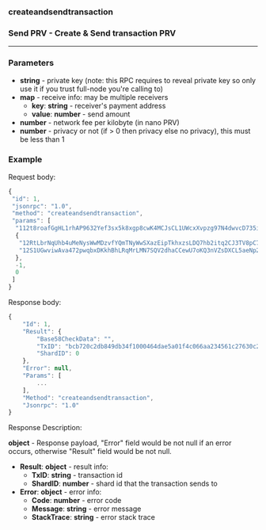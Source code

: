 ### createandsendtransaction
### Send PRV - Create & Send transaction PRV
---
### Parameters

- **string** - private key (note: this RPC requires to reveal private key so only use it if you trust full-node you're calling to)
- **map** - receive info: may be multiple receivers
  - **key**: **string** - receiver's payment address
  - **value**: **number** - send amount
- **number** - network fee per kilobyte (in nano PRV)
- **number** - privacy or not (if > 0 then privacy else no privacy), this must be less than 1

### Example

Request body:
```javascript
{
 "id": 1,
 "jsonrpc": "1.0",
 "method": "createandsendtransaction",
 "params": [
  "112t8roafGgHL1rhAP9632Yef3sx5k8xgp8cwK4MCJsCL1UWcxXvpzg97N4dwvcD735iKf31Q2ZgrAvKfVjeSUEvnzKJyyJD3GqqSZdxN4or",
  {
   "12RtLbrNqUhb4uMeNysWwMDzvfYQmTNyWwSXazEipTkhxzsLDQ7hb2itq2CJ3TV8pC7XS8ax5pZVePjj1L9Q2UrULfPd6yjXfrAYMKX": 175000,
   "12S1UGwviwAva472pwqbxDKkhBhLRqMrLMN7SQV2dhaCCewU7oKQ3nVZsDXCL5aeNp2kgZsw2ExQYCwFGzcjJeNZEsDAsvRA3FPuvm6": 175000
  },
  -1,
  0
 ]
}
```
Response body:
```javascript
{
    "Id": 1,
    "Result": {
        "Base58CheckData": "",
        "TxID": "bcb720c2db849db34f1000464dae5a01f4c066aa234561c27630c219c4d404a7",
        "ShardID": 0
    },
    "Error": null,
    "Params": [
        ...
    ],
    "Method": "createandsendtransaction",
    "Jsonrpc": "1.0"
}
```
Response Description:

**object** - Response payload, "Error" field would be not null if an error occurs, otherwise "Result" field would be not null.

- **Result**: **object** - result info:
  - **TxID**: **string** - transaction id
  - **ShardID**: **number** - shard id that the transaction sends to
- **Error**: **object** - error info:
  - **Code**: **number** - error code
  - **Message**: **string** - error message
  - **StackTrace**: **string** - error stack trace
